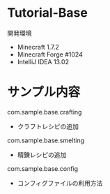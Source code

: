 Tutorial-Base
=============

開発環境
* Minecraft 1.7.2
* Minecraft Forge #1024
* IntelliJ IDEA 13.02

サンプル内容
==================

com.sample.base.crafting

* クラフトレシピの追加

com.sample.base.smelting

* 精錬レシピの追加

com.sample.base.config

* コンフィグファイルの利用方法

